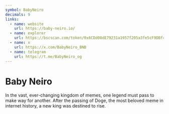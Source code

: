 ```yaml
---
symbol: BabyNeiro
decimals: 9
links:
  - name: website
    url: https://baby-neiro.io/
  - name: explorer
    url: https://bscscan.com/token/0x6CDd08dE79231a1957f205a3fe5cF9DBf4B0c454
  - name: x
    url: https://x.com/BabyNeiro_BNB
  - name: telegram
    url: https://t.me/BabyNeiro_og
---
```


# Baby Neiro

In the vast, ever-changing kingdom of memes, one legend must pass to make way for another. After the passing of Doge, the most beloved meme in internet history, a new king was destined to rise.
